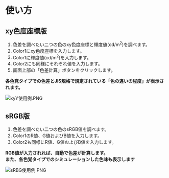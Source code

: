 # 使い方

## xy色度座標版
1. 色差を調べたい二つの色のxy色度座標と輝度値(cd/m<sup>2</sup>)を調べます。
1. Color1にxy色度座標を入力します。
1. Color1に輝度値(cd/m<sup>2</sup>)を入力します。
1. Color2にも同様にそれぞれ値を入力します。
1. 画面上部の「色差計算」ボタンをクリックします。

 **各色覚タイプでの色差とJIS規格で規定されている「色の違いの程度」が表示されます。**

![xyY使用例.PNG](/how_to_use_xyY.png)


## sRGB版
1. 色差を調べたい二つの色のsRGB値を調べます。
1. Color1のR値、G値およびB値を入力します。
1. Color2も同様にR値、G値およびB値を入力します。

 **RGB値が入力されれば、自動で色差が計算します。**  
 **また、各色覚タイプでのシミュレーションした色味も表示します**

![sRBG使用例.PNG](/how_to_use_sRGB.png)
